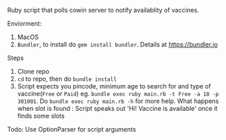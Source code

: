 Ruby script that polls cowin server to notify availablity of vaccines.

Enviorment: 
1. MacOS
2. `Bundler`, to install do `gem install bundler`. Details at https://bundler.io

Steps
1. Clone repo
2. `cd` to repo, then do `bundle install`
3. Script expects you pincode, minimum age to search for and type of vaccine(`Free` or `Paid`) 
    eg. `bundle exec ruby main.rb -t Free -a 18 -p 301001`. Do `bundle exec ruby main.rb -h` for more help.
What happens when slot is found : Script speaks out 'Hi! Vaccine is available' once it finds some slots

Todo: Use OptionParser for script arguments
